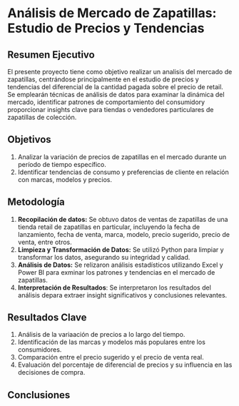 # Análisis de Mercado de Zapatillas: Estudio de Precios y Tendencias

## Resumen Ejecutivo

El presente proyecto tiene como objetivo realizar un analisis del mercado de zapatillas, centrándose principalmente en el estudio de precios y tendencias del diferencial de la cantidad pagada sobre el precio de retail. Se emplearán técnicas de análisis de datos para examinar la dinámica del mercado, identificar patrones de comportamiento del consumidory proporcionar insights clave para tiendas o vendedores particulares de zapatillas de colección.

## Objetivos

1. Analizar la variación de precios de zapatillas en el mercado durante un período de tiempo específico.
2. Identificar tendencias de consumo y preferencias de cliente en relación con marcas, modelos y precios.

## Metodología

1. **Recopilación de datos:** Se obtuvo datos de ventas de zapatillas de una tienda retail de zapatillas en particular, incluyendo la fecha de lanzamiento, fecha de venta, marca, modelo, precio sugerido, precio de venta, entre otros.
2. **Limpieza y Transformación de Datos:** Se utilizó Python para limpiar y transformar los datos, asegurando su integridad y calidad.
3. **Análisis de Datos:** Se relizaron análisis estadísticos utilizando Excel y Power BI para exminar los patrones y tendencias en el mercado de zapatillas.
4. **Interpretación de Resultados**: Se interpretaron los resultados del análisis depara extraer insight significativos y conclusiones relevantes.

## Resultados Clave

1. Análisis de la variaación de precios a lo largo del tiempo.
2. Identificación de las marcas y modelos más populares entre los consumidores.
3. Comparación entre el precio sugerido y el precio de venta real.
4. Evaluación del porcentaje de diferencial de precios y su influencia en las decisiones de compra.

## Conclusiones
